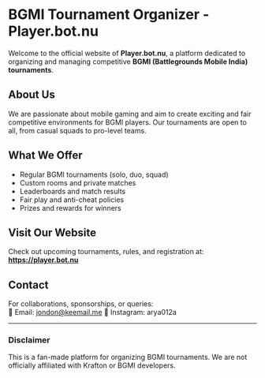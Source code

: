 # BGMI Tournament Organizer - Player.bot.nu

Welcome to the official website of **Player.bot.nu**, a platform dedicated to organizing and managing competitive **BGMI (Battlegrounds Mobile India) tournaments**.

## About Us
We are passionate about mobile gaming and aim to create exciting and fair competitive environments for BGMI players. Our tournaments are open to all, from casual squads to pro-level teams.

## What We Offer
- Regular BGMI tournaments (solo, duo, squad)
- Custom rooms and private matches
- Leaderboards and match results
- Fair play and anti-cheat policies
- Prizes and rewards for winners

## Visit Our Website
Check out upcoming tournaments, rules, and registration at:  
**https://player.bot.nu**

## Contact
For collaborations, sponsorships, or queries:  
📧 Email: jondon@keemail.me 
📱 Instagram: arya012a

---

### Disclaimer
This is a fan-made platform for organizing BGMI tournaments. We are not officially affiliated with Krafton or BGMI developers.
